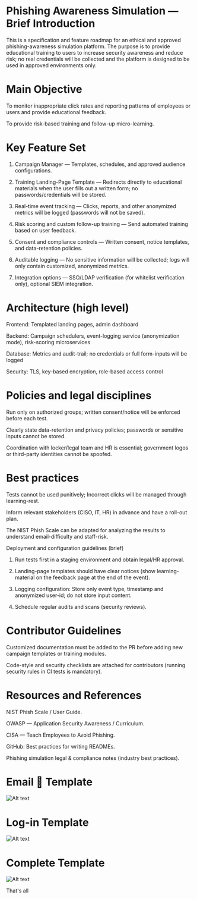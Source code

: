 # Phishing Awareness Simulation — Brief Introduction

This is a specification and feature roadmap for an ethical and approved phishing-awareness simulation platform. The purpose is to provide educational training to users to increase security awareness and reduce risk; no real credentials will be collected and the platform is designed to be used in approved environments only.

# Main Objective

To monitor inappropriate click rates and reporting patterns of employees or users and provide educational feedback.

To provide risk-based training and follow-up micro-learning.

# Key Feature Set

1. Campaign Manager — Templates, schedules, and approved audience configurations.

2. Training Landing-Page Template — Redirects directly to educational materials when the user fills out a written form; no passwords/credentials will be stored.

3. Real-time event tracking — Clicks, reports, and other anonymized metrics will be logged (passwords will not be saved).

4. Risk scoring and custom follow-up training — Send automated training based on user feedback.

5. Consent and compliance controls — Written consent, notice templates, and data-retention policies.

6. Auditable logging — No sensitive information will be collected; logs will only contain customized, anonymized metrics.

7. Integration options — SSO/LDAP verification (for whitelist verification only), optional SIEM integration.

# Architecture (high level)

Frontend: Templated landing pages, admin dashboard

Backend: Campaign schedulers, event-logging service (anonymization mode), risk-scoring microservices

Database: Metrics and audit-trail; no credentials or full form-inputs will be logged

Security: TLS, key-based encryption, role-based access control

# Policies and legal disciplines

Run only on authorized groups; written consent/notice will be enforced before each test.

Clearly state data-retention and privacy policies; passwords or sensitive inputs cannot be stored.

Coordination with locker/legal team and HR is essential; government logos or third-party identities cannot be spoofed.

# Best practices

Tests cannot be used punitively; Incorrect clicks will be managed through learning-rest.

Inform relevant stakeholders (CISO, IT, HR) in advance and have a roll-out plan.

The NIST Phish Scale can be adapted for analyzing the results to understand email-difficulty and staff-risk.

Deployment and configuration guidelines (brief)

1. Run tests first in a staging environment and obtain legal/HR approval.

2. Landing-page templates should have clear notices (show learning-material on the feedback page at the end of the event).

3. Logging configuration: Store only event type, timestamp and anonymized user-id; do not store input content.

4. Schedule regular audits and scans (security reviews).

# Contributor Guidelines

Customized documentation must be added to the PR before adding new campaign templates or training modules.

Code-style and security checklists are attached for contributors (running security rules in CI tests is mandatory).

# Resources and References

NIST Phish Scale / User Guide.

OWASP — Application Security Awareness / Curriculum.

CISA — Teach Employees to Avoid Phishing.

GitHub: Best practices for writing READMEs.

Phishing simulation legal & compliance notes (industry best practices).


# Email 📨 Template 
![Alt text](https://github.com/weBenami-LiPi/Fake-Google-Accounts-Sign-In-Page-For-Phishing-Attacks-/blob/main/Screenshot/1.Email.jpg)


# Log-in Template 
![Alt text](https://github.com/weBenami-LiPi/Fake-Google-Accounts-Sign-In-Page-For-Phishing-Attacks-/blob/main/Screenshot/2.Login.jpg)


# Complete Template 
![Alt text](https://github.com/weBenami-LiPi/Fake-Google-Accounts-Sign-In-Page-For-Phishing-Attacks-/blob/main/Screenshot/3.End.jpg)


That's all
